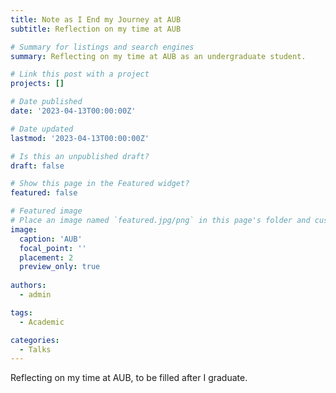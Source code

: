 ```yaml
---
title: Note as I End my Journey at AUB
subtitle: Reflection on my time at AUB

# Summary for listings and search engines
summary: Reflecting on my time at AUB as an undergraduate student.

# Link this post with a project
projects: []

# Date published
date: '2023-04-13T00:00:00Z'

# Date updated
lastmod: '2023-04-13T00:00:00Z'

# Is this an unpublished draft?
draft: false

# Show this page in the Featured widget?
featured: false

# Featured image
# Place an image named `featured.jpg/png` in this page's folder and customize its options here.
image:
  caption: 'AUB'
  focal_point: ''
  placement: 2
  preview_only: true
  
authors:
  - admin 

tags:
  - Academic 

categories:
  - Talks 
---  
```


Reflecting on my time at AUB, to be filled after I graduate.
